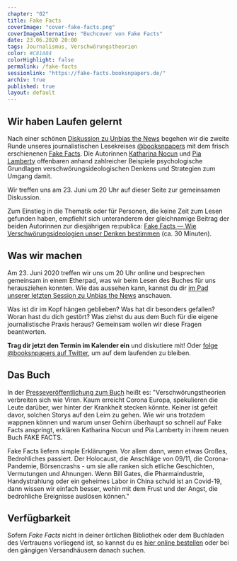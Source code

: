 ```yaml
---
chapter: "02"
title: Fake Facts
coverImage: "cover-fake-facts.png"
coverImageAlternative: "Buchcover von Fake Facts"
date: 23.06.2020 20:00
tags: Journalismus, Verschwörungstheorien
color: #C81A84
colorHighlight: false
permalink: /fake-facts
sessionlink: "https://fake-facts.booksnpapers.de/"
archiv: true
published: true
layout: default
---
```


<section markdown="1">

## Wir haben Laufen gelernt

Nach einer schönen [Diskussion zu Unbias the News](https://unbias-the-news.booksnpapers.de/) begehen wir die zweite Runde unseres journalistischen Lesekreises [@booksnpapers](https://twitter.com/booksnpapers) mit dem frisch erschienenen [Fake Facts](https://www.luebbe.de/quadriga/buecher/gesellschaft/fake-facts/id_7818123). Die Autorinnen [Katharina Nocun](https://twitter.com/kattascha) und [Pia Lamberty](https://twitter.com/_pietz_) offenbaren anhand zahlreicher Beispiele psychologische Grundlagen verschwörungsideologischen Denkens und Strategien zum Umgang damit.

Wir treffen uns am 23. Juni um 20 Uhr auf dieser Seite zur gemeinsamen Diskussion.

Zum Einstieg in die Thematik oder für Personen, die keine Zeit zum Lesen gefunden haben, empfiehlt sich unteranderem der gleichnamige Beitrag der beiden Autorinnen zur diesjährigen re:publica: [Fake Facts — Wie Verschwörungsideologien unser Denken bestimmen](https://www.youtube.com/watch?v=G_CP5bZSv34) (ca. 30 Minuten).

</section>

<section markdown="1">

## Was wir machen

Am 23. Juni 2020 treffen wir uns um 20 Uhr online und besprechen gemeinsam in einem Etherpad, was wir beim Lesen des Buches für uns herausziehen konnten. Wie das aussehen kann, kannst du dir [im Pad unserer letzten Session zu Unbias the News](https://unbias-the-news.booksnpapers.de/) anschauen.

Was ist dir im Kopf hängen geblieben? Was hat dir besonders gefallen? Woran hast du dich gestört? Was ziehst du aus dem Buch für die eigene journalistische Praxis heraus? Gemeinsam wollen wir diese Fragen beantworten.

**Trag dir jetzt den Termin im Kalender ein** und diskutiere mit! Oder [folge @booksnpapers auf Twitter](https://twitter.com/booksnpapers), um auf dem laufenden zu bleiben.

</section>

<section markdown="1">

## Das Buch

In der [Presseveröffentlichung zum Buch](https://www.presseportal.de/pm/110865/4591474) heißt es: "Verschwörungstheorien verbreiten sich wie Viren. Kaum erreicht Corona Europa, spekulieren die Leute darüber, wer hinter der Krankheit stecken könnte. Keiner ist gefeit davor, solchen Storys auf den Leim zu gehen. Wie wir uns trotzdem wappnen können und warum unser Gehirn überhaupt so schnell auf Fake Facts anspringt, erklären Katharina Nocun und Pia Lamberty in ihrem neuen Buch FAKE FACTS.

Fake Facts liefern simple Erklärungen. Vor allem dann, wenn etwas Großes, Bedrohliches passiert. Der Holocaust, die Anschläge von 09/11, die Corona-Pandemie, Börsencrashs - um sie alle ranken sich etliche Geschichten, Vermutungen und Ahnungen. Wenn Bill Gates, die Pharmaindustrie, Handystrahlung oder ein geheimes Labor in China schuld ist an Covid-19, dann wissen wir einfach besser, wohin mit dem Frust und der Angst, die bedrohliche Ereignisse auslösen können."

</section>

<section markdown="1">

## Verfügbarkeit

Sofern _Fake Facts_ nicht in deiner örtlichen Bibliothek oder dem Buchladen des Vertrauens vorliegend ist, so kannst du es [hier online bestellen](https://www.luebbe.de/quadriga/buecher/gesellschaft/fake-facts/id_7818123) oder bei den gängigen Versandhäusern danach suchen.

</section>
